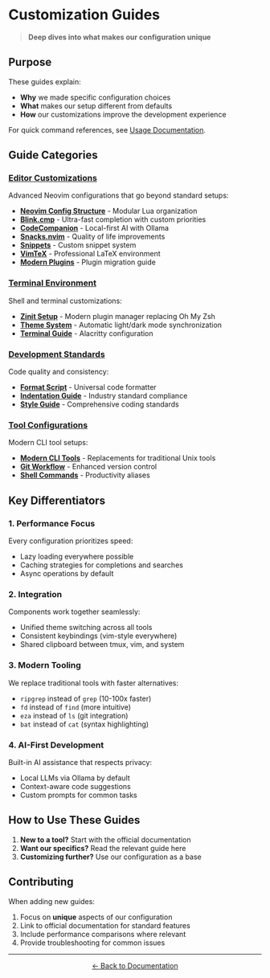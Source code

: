 # Customization Guides

> **Deep dives into what makes our configuration unique**

## Purpose

These guides explain:
- **Why** we made specific configuration choices
- **What** makes our setup different from defaults
- **How** our customizations improve the development experience

For quick command references, see [Usage Documentation](../usage/README.md).

## Guide Categories

### [Editor Customizations](editor/)

Advanced Neovim configurations that go beyond standard setups:

- **[Neovim Config Structure](editor/neovim-config.md)** - Modular Lua organization
- **[Blink.cmp](editor/blink.md)** - Ultra-fast completion with custom priorities
- **[CodeCompanion](editor/codecompanion.md)** - Local-first AI with Ollama
- **[Snacks.nvim](editor/snacks.md)** - Quality of life improvements
- **[Snippets](editor/snippets.md)** - Custom snippet system
- **[VimTeX](editor/vimtex.md)** - Professional LaTeX environment
- **[Modern Plugins](editor/modern_plugins_guide.md)** - Plugin migration guide

### [Terminal Environment](terminal/)

Shell and terminal customizations:

- **[Zinit Setup](terminal/zinit-setup.md)** - Modern plugin manager replacing Oh My Zsh
- **[Theme System](terminal/theme-system.md)** - Automatic light/dark mode synchronization
- **[Terminal Guide](README.md)** - Alacritty configuration

### [Development Standards](development/)

Code quality and consistency:

- **[Format Script](development/format_guide.md)** - Universal code formatter
- **[Indentation Guide](development/indentation_guide.md)** - Industry standard compliance
- **[Style Guide](development/style_guide.md)** - Comprehensive coding standards

### [Tool Configurations](tools/)

Modern CLI tool setups:

- **[Modern CLI Tools](../usage/commands/modern-cli.md)** - Replacements for traditional Unix tools
- **[Git Workflow](../usage/commands/git.md)** - Enhanced version control
- **[Shell Commands](../usage/commands/shell.md)** - Productivity aliases

## Key Differentiators

### 1. Performance Focus

Every configuration prioritizes speed:
- Lazy loading everywhere possible
- Caching strategies for completions and searches
- Async operations by default

### 2. Integration

Components work together seamlessly:
- Unified theme switching across all tools
- Consistent keybindings (vim-style everywhere)
- Shared clipboard between tmux, vim, and system

### 3. Modern Tooling

We replace traditional tools with faster alternatives:
- `ripgrep` instead of `grep` (10-100x faster)
- `fd` instead of `find` (more intuitive)
- `eza` instead of `ls` (git integration)
- `bat` instead of `cat` (syntax highlighting)

### 4. AI-First Development

Built-in AI assistance that respects privacy:
- Local LLMs via Ollama by default
- Context-aware code suggestions
- Custom prompts for common tasks

## How to Use These Guides

1. **New to a tool?** Start with the official documentation
2. **Want our specifics?** Read the relevant guide here
3. **Customizing further?** Use our configuration as a base

## Contributing

When adding new guides:

1. Focus on **unique** aspects of our configuration
2. Link to official documentation for standard features
3. Include performance comparisons where relevant
4. Provide troubleshooting for common issues

---

<p align="center">
  <a href="../README.md">← Back to Documentation</a>
</p>
